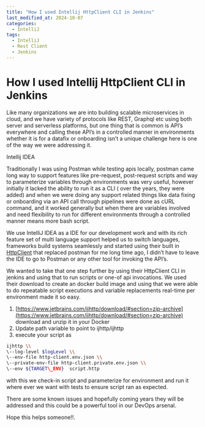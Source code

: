 ```yaml
---
title: "How I used Intellij HttpClient CLI in Jenkins"
last_modified_at: 2024-10-07
categories:
  - IntelliJ
tags:
  - IntelliJ
  - Rest Client
  - Jenkins
---
```

How I used Intellij HttpClient CLI in Jenkins
=============================================

Like many organizations we are into building scalable microservices in cloud, and we have variety of protocols like REST, Graphql etc using both server and serverless platforms, but one thing that is common is API’s everywhere and calling these API’s in a controlled manner in environments whether it is for a datafix or onboarding isn’t a unique challenge here is one of the way we were addressing it.

Intellij IDEA

Traditionally I was using Postman while testing apis locally, postman came long way to support features like pre-request, post-request scripts and way to parameterize variables through environments was very useful, however initially it lacked the ability to run it as a CLI ( over the years, they were added) and when we were doing any support related things like data fixing or onboarding via an API call through pipelines were done as cURL command, and it worked generally but when there are variables involved and need flexibility to run for different environments through a controlled manner means more bash script.

We use IntelliJ IDEA as a IDE for our development work and with its rich feature set of multi language support helped us to switch languages, frameworks build systems seamlessly and started using their built in [HttpClient](https://www.jetbrains.com/help/idea/http-client-in-product-code-editor.html) that replaced postman for me long time ago, I didn’t have to leave the IDE to go to Postman or any other tool for invoking the API’s.

We wanted to take that one step further by using their HttpClient CLI in jenkins and using that to run scripts or one-of api invocations. We used their download to create an docker build image and using that we were able to do repeatable script executions and variable replacements real-time per environment made it so easy.

1.  [https://www.jetbrains.com/ijhttp/download/#section=zip-archive](https://www.jetbrains.com/ijhttp/download/#section=zip-archive) download and unzip it in your Docker
2.  Update path variable to point to <path>ijhttp/ijhttp
3.  execute your script as

```bash
ijhttp \\  
\--log-level $logLevel \\  
\--env-file http-client.env.json \\  
\--private-env-file http-client.private.env.json \\  
\--env ${TARGET\_ENV}  script.http
```

with this we check-in script and parameterize for environment and run it where ever we want with tests to ensure script ran as expected.

There are some known issues and hopefully coming years they will be addressed and this could be a powerful tool in our DevOps arsenal.

Hope this helps someone!!.
